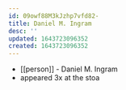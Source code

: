 ```yaml
---
id: 09owf88M3kJzhp7vfd82-
title: Daniel M. Ingram
desc: ''
updated: 1643723096352
created: 1643723096352
---
```



- [[person]] - Daniel M. Ingram
- appeared 3x at the stoa
